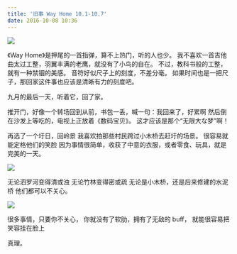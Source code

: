 ```yaml
---
title: '旧事 Way Home 10.1-10.7'
date: 2016-10-08 10:36
---
```


![](/assets/blogImg/diary-10.jpg)

《Way Home》是押尾的一首指弹，算不上热门，听的人也少。
我不喜欢一首吉他曲太过工整，羽翼丰满的老鹰，就没有了小鸟的自在。
不过，教科书般的工整，就有一种禁锢的美感。
音符好似尺子上的刻度，不差分毫。
如果时间也是一把尺子，那回家这件事也应该是清晰有力的刻度吧。

九月的最后一天，听着它，回了家。

推开门，好像一个转场回到从前，书包一丢，喊一句：我回来了，好累啊
然后倒在沙发上等吃的，电视上正放着《数码宝贝》。
这才应该是那个“无限大な梦”啊！

<!-- more -->

再选了一个圩日，回岭景
我喜欢拍那些村民跨过小木桥去赶圩的场景。
很容易就能定格他们的笑脸
因为事情很简单，收获了中意的衣服，或者零食、玩具，就是完美的一天。

![](/assets/blogImg/diary-12.jpg)

无论泗罗河变得清或浊
无论竹林变得密或疏
无论是小木桥，还是后来修建的水泥桥
他们都可以不关心。

![](/assets/blogImg/diary-11.jpg)

很多事情，只要你不关心，
你就没有了软肋，拥有了无敌的 buff，
就能很容易把笑容挂在脸上

真理。
